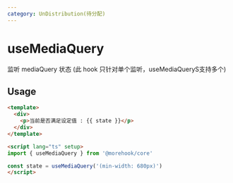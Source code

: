 ```yaml
---
category: UnDistribution(待分配)
---
```


# useMediaQuery

监听 mediaQuery 状态 (此 hook 只针对单个监听，useMediaQueryS支持多个)

## Usage

```html
<template>
  <div>
    <p>当前是否满足设定值 : {{ state }}</p>
  </div>
</template>

<script lang="ts" setup>
import { useMediaQuery } from '@morehook/core'

const state = useMediaQuery('(min-width: 680px)')
</script>
```